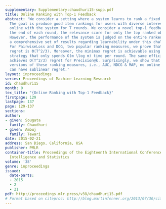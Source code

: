 ```yaml
---
supplementary: Supplementary:chaudhuri15-supp.pdf
title: Online Ranking with Top-1 Feedback
abstract: 'We consider a setting where a system learns to rank a fixed set of m items.
  The goal is produce good item rankings for users with diverse interests who interact
  online with the system for T rounds. We consider a novel top-1 feedback model: at
  the end of each round, the relevance score for only the top ranked object is revealed.
  However, the performance of the system is judged on the entire ranked list. We provide
  a comprehensive set of results regarding learnability under this challenging setting.
  For PairwiseLoss and DCG, two popular ranking measures, we prove that the minimax
  regret is Θ(T^2/3). Moreover, the minimax regret is achievable using an efficient
  strategy that only spends O(m \log m) time per round. The same efficient strategy
  achieves O(T^2/3) regret for Precision@k. Surprisingly, we show that for normalized
  versions of these ranking measures, i.e., AUC, NDCG & MAP, no online ranking algorithm
  can have sublinear regret.'
layout: inproceedings
series: Proceedings of Machine Learning Research
id: chaudhuri15
month: 0
tex_title: "{Online Ranking with Top-1 Feedback}"
firstpage: 129
lastpage: 137
page: 129-137
sections: 
author:
- given: Sougata
  family: Chaudhuri
- given: Ambuj
  family: Tewari
date: 2015-02-21
address: San Diego, California, USA
publisher: PMLR
container-title: Proceedings of the Eighteenth International Conference on Artificial
  Intelligence and Statistics
volume: '38'
genre: inproceedings
issued:
  date-parts:
  - 2015
  - 2
  - 21
pdf: http://proceedings.mlr.press/v38/chaudhuri15.pdf
# Format based on citeproc: http://blog.martinfenner.org/2013/07/30/citeproc-yaml-for-bibliographies/
---
```

